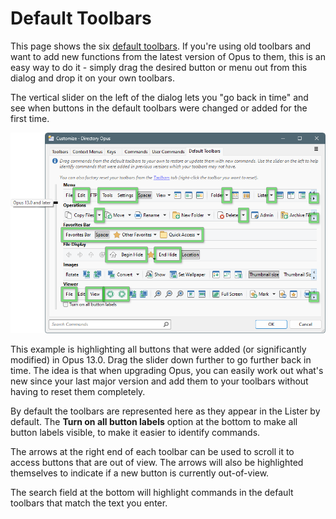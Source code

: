 # Default Toolbars

This page shows the six [default toolbars](/Manual/basic_concepts/the_lister/toolbars/the_default_toolbars/README.md). If you're using old toolbars and want to add new functions from the latest version of Opus to them, this is an easy way to do it - simply drag the desired button or menu out from this dialog and drop it on your own toolbars.

The vertical slider on the left of the dialog lets you "go back in time" and see when buttons in the default toolbars were changed or added for the first time.

![](/Manual/images/media/13/default_toolbars.png)

This example is highlighting all buttons that were added (or significantly modified) in Opus 13.0. Drag the slider down further to go further back in time. The idea is that when upgrading Opus, you can easily work out what's new since your last major version and add them to your toolbars without having to reset them completely.

By default the toolbars are represented here as they appear in the Lister by default. The **Turn on all button labels** option at the bottom to make all button labels visible, to make it easier to identify commands.

The arrows at the right end of each toolbar can be used to scroll it to access buttons that are out of view. The arrows will also be highlighted themselves to indicate if a new button is currently out-of-view.

The search field at the bottom will highlight commands in the default toolbars that match the text you enter.

